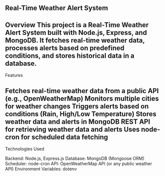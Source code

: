 
Real-Time Weather Alert System
-----------------------------------------------------------------
Overview
This project is a Real-Time Weather Alert System built with Node.js, Express, and MongoDB. It fetches real-time weather data, processes alerts based on predefined conditions, and stores historical data in a database.
-----------------------------------------------------------------------------------------------
Features

Fetches real-time weather data from a public API (e.g., OpenWeatherMap)
Monitors multiple cities for weather changes
Triggers alerts based on conditions (Rain, High/Low Temperature)
Stores weather data and alerts in MongoDB
REST API for retrieving weather data and alerts
Uses node-cron for scheduled data fetching
----------------------------------------------------------------------------------
Technologies Used

Backend: Node.js, Express.js
Database: MongoDB (Mongoose ORM)
Scheduler: node-cron
API: OpenWeatherMap API (or any public weather API)
Environment Variables: dotenv
